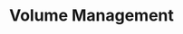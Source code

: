---
ee_id: '71'
site: '1'
type: '2'
long_id: 2011-021 Volume Management
url: 2011-021-volumemanagement
year: '2011'
medium: Ten Vizio 55-inch back lit LCD HDTVs in original packaging
commission: 'Commissioned by Whitney Museum of American Art, New York, for Cory Arcangel:
  Pro Tools'
add_credit:
dims: Dimensions variable
pitch: "<p>​Arrangement of flat-screen TV's in boxes. </p>"
ps:
live_url:
related:
title: Volume Management
youtube:
imgs: volume-management-2011-021-full-database-SC.jpg
subheading:
year2: '2011'
download:
add_credits:
related_code:
! '':
layout: things-i-made
---